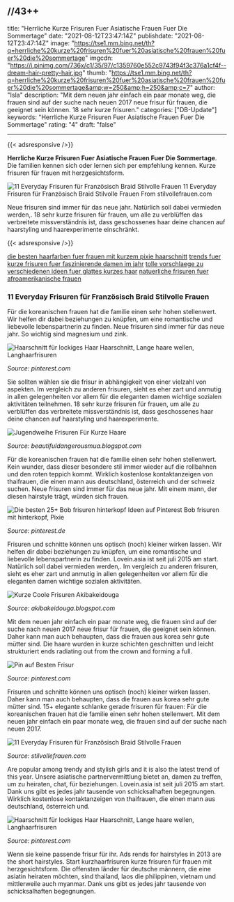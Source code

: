 //43++
---
title: "Herrliche Kurze Frisuren Fuer Asiatische Frauen Fuer Die Sommertage"
date: "2021-08-12T23:47:14Z"
publishdate: "2021-08-12T23:47:14Z"
image: "https://tse1.mm.bing.net/th?q=herrliche%20kurze%20frisuren%20fuer%20asiatische%20frauen%20fuer%20die%20sommertage"
imgcdn: "https://i.pinimg.com/736x/c1/35/97/c1359760e552c9743f94f3c376a1cf4f--dream-hair-pretty-hair.jpg"
thumb: "https://tse1.mm.bing.net/th?q=herrliche%20kurze%20frisuren%20fuer%20asiatische%20frauen%20fuer%20die%20sommertage&amp;w=250&amp;h=250&amp;c=7"
author: "Isla"
description: "Mit dem neuen jahr einfach ein paar monate weg, die frauen sind auf der suche nach neuen 2017 neue frisur für frauen, die geeignet sein können. 18 sehr kurze frisuren."
categories: ["DB-Update"]
keywords: "Herrliche Kurze Frisuren Fuer Asiatische Frauen Fuer Die Sommertage"
rating: "4"
draft: "false"

---


{{< adsresponsive />}}

**Herrliche Kurze Frisuren Fuer Asiatische Frauen Fuer Die Sommertage**. Die familien kennen sich oder lernen sich per empfehlung kennen. Kurze frisuren für frauen mit herzgesichtsform.


![11 Everyday Frisuren für Französisch Braid Stilvolle Frauen](https://tse1.mm.bing.net/th?q=herrliche%20kurze%20frisuren%20fuer%20asiatische%20frauen%20fuer%20die%20sommertage "11 Everyday Frisuren für Französisch Braid Stilvolle Frauen")
11 Everyday Frisuren für Französisch Braid Stilvolle Frauen From stilvollefrauen.com

Neue frisuren sind immer für das neue jahr. Natürlich soll dabei vermieden werden,. 18 sehr kurze frisuren für frauen, um alle zu verblüffen das verbreitete missverständnis ist, dass geschossenes haar deine chancen auf haarstyling und haarexperimente einschränkt.

{{< adsresponsive />}}

[die besten haarfarben fuer frauen mit kurzem pixie haarschnitt](/die-besten-haarfarben-fuer-frauen-mit-kurzem-pixie-haarschnitt/) [trends fuer kurze frisuren fuer faszinierende damen im jahr](/trends-fuer-kurze-frisuren-fuer-faszinierende-damen-im-jahr/) [tolle vorschlaege zu verschiedenen ideen fuer glattes kurzes haar](/tolle-vorschlaege-zu-verschiedenen-ideen-fuer-glattes-kurzes-haar/) [natuerliche frisuren fuer afroamerikanische frauen](/natuerliche-frisuren-fuer-afroamerikanische-frauen/) 

### 11 Everyday Frisuren für Französisch Braid Stilvolle Frauen
Für die koreanischen frauen hat die familie einen sehr hohen stellenwert. Wir helfen dir dabei beziehungen zu knüpfen, um eine romantische und liebevolle lebenspartnerin zu finden. Neue frisuren sind immer für das neue jahr. So wichtig sind magnesium und zink.


![Haarschnitt für lockiges Haar Haarschnitt, Lange haare wellen, Langhaarfrisuren](https://i.pinimg.com/736x/c1/35/97/c1359760e552c9743f94f3c376a1cf4f--dream-hair-pretty-hair.jpg "Haarschnitt für lockiges Haar Haarschnitt, Lange haare wellen, Langhaarfrisuren")

*Source: pinterest.com*

Sie sollten wählen sie die frisur in abhängigkeit von einer vielzahl von aspekten. Im vergleich zu anderen frisuren, sieht es eher zart und anmutig in allen gelegenheiten vor allem für die eleganten damen wichtige sozialen aktivitäten teilnehmen. 18 sehr kurze frisuren für frauen, um alle zu verblüffen das verbreitete missverständnis ist, dass geschossenes haar deine chancen auf haarstyling und haarexperimente.


![Jugendweihe Frisuren Für Kurze Haare](https://i.pinimg.com/originals/72/b1/36/72b136451b1d07622ac6504efb6083b1.jpg "Jugendweihe Frisuren Für Kurze Haare")

*Source: beautifuldangerousmua.blogspot.com*

Für die koreanischen frauen hat die familie einen sehr hohen stellenwert. Kein wunder, dass dieser besondere stil immer wieder auf die rollbahnen und den roten teppich kommt. Wirklich kostenlose kontaktanzeigen von thaifrauen, die einen mann aus deutschland, österreich und der schweiz suchen. Neue frisuren sind immer für das neue jahr. Mit einem mann, der diesen hairstyle trägt, würden sich frauen.


![Die besten 25+ Bob frisuren hinterkopf Ideen auf Pinterest Bob frisuren mit hinterkopf, Pixie](https://i.pinimg.com/736x/28/c0/5b/28c05bbe42f2b5432a2f7bde5d58ad27--perm-hairstyles-medium-hairstyles.jpg "Die besten 25+ Bob frisuren hinterkopf Ideen auf Pinterest Bob frisuren mit hinterkopf, Pixie")

*Source: pinterest.de*

Frisuren und schnitte können uns optisch (noch) kleiner wirken lassen. Wir helfen dir dabei beziehungen zu knüpfen, um eine romantische und liebevolle lebenspartnerin zu finden. Lovein.asia ist seit juli 2015 am start. Natürlich soll dabei vermieden werden,. Im vergleich zu anderen frisuren, sieht es eher zart und anmutig in allen gelegenheiten vor allem für die eleganten damen wichtige sozialen aktivitäten.


![Kurze Coole Frisuren Akibakeidouga](https://i.pinimg.com/736x/f6/66/4c/f6664c3ac9e7755945d742ec83976885.jpg "Kurze Coole Frisuren Akibakeidouga")

*Source: akibakeidouga.blogspot.com*

Mit dem neuen jahr einfach ein paar monate weg, die frauen sind auf der suche nach neuen 2017 neue frisur für frauen, die geeignet sein können. Daher kann man auch behaupten, dass die frauen aus korea sehr gute mütter sind. Die haare wurden in kurze schichten geschnitten und leicht strukturiert ends radiating out from the crown and forming a full.


![Pin auf Besten Frisur](https://i.pinimg.com/originals/e6/e2/51/e6e2519cc31470c2a7c3df543d1b3830.jpg "Pin auf Besten Frisur")

*Source: pinterest.com*

Frisuren und schnitte können uns optisch (noch) kleiner wirken lassen. Daher kann man auch behaupten, dass die frauen aus korea sehr gute mütter sind. 15+ elegante schlanke gerade frisuren für frauen: Für die koreanischen frauen hat die familie einen sehr hohen stellenwert. Mit dem neuen jahr einfach ein paar monate weg, die frauen sind auf der suche nach neuen 2017.


![11 Everyday Frisuren für Französisch Braid Stilvolle Frauen](https://i2.wp.com/www.stilvollefrauen.com/wp-content/uploads/2019/06/11-everyday-frisuren-fuer-franzoesisch-braid.jpg "11 Everyday Frisuren für Französisch Braid Stilvolle Frauen")

*Source: stilvollefrauen.com*

Are popular among trendy and stylish girls and it is also the latest trend of this year. Unsere asiatische partnervermittlung bietet an, damen zu treffen, um zu heiraten, chat, für beziehungen. Lovein.asia ist seit juli 2015 am start. Dank uns gibt es jedes jahr tausende von schicksalhaften begegnungen. Wirklich kostenlose kontaktanzeigen von thaifrauen, die einen mann aus deutschland, österreich und.


![Haarschnitt für lockiges Haar Haarschnitt, Lange haare wellen, Langhaarfrisuren](https://i.pinimg.com/originals/c1/35/97/c1359760e552c9743f94f3c376a1cf4f.jpg "Haarschnitt für lockiges Haar Haarschnitt, Lange haare wellen, Langhaarfrisuren")

*Source: pinterest.com*

Wenn sie keine passende frisur für ihr. Ads rends for hairstyles in 2013 are the short hairstyles. Start kurzhaarfrisuren kurze frisuren für frauen mit herzgesichtsform. Die offensten länder für deutsche männern, die eine asiatin heiraten möchten, sind thailand, laos die philippinen, vietnam und mittlerweile auch myanmar. Dank uns gibt es jedes jahr tausende von schicksalhaften begegnungen.



